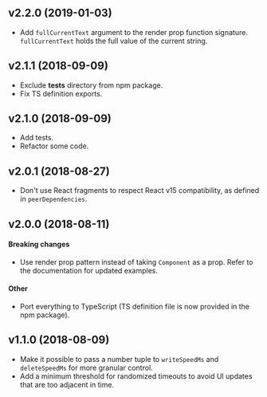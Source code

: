 ## v2.2.0 (2019-01-03)

- Add `fullCurrentText` argument to the render prop function signature. `fullCurrentText` holds the full value of the current string.

## v2.1.1 (2018-09-09)

- Exclude __tests__ directory from npm package.
- Fix TS definition exports.

## v2.1.0 (2018-09-09)

- Add tests.
- Refactor some code.

## v2.0.1 (2018-08-27)

- Don't use React fragments to respect React v15 compatibility, as defined in `peerDependencies`.

## v2.0.0 (2018-08-11)

#### Breaking changes

- Use render prop pattern instead of taking `Component` as a prop. Refer to the documentation for updated examples.

#### Other
- Port everything to TypeScript (TS definition file is now provided in the npm package).


## v1.1.0 (2018-08-09)

- Make it possible to pass a number tuple to `writeSpeedMs` and `deleteSpeedMs` for more granular control.
- Add a minimum threshold for randomized timeouts to avoid UI updates that are too adjacent in time.
